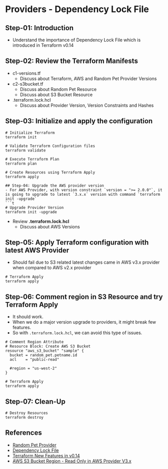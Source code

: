 # Providers - Dependency Lock File

## Step-01: Introduction
- Understand the importance of Dependency Lock File which is introduced in Terraform v0.14

## Step-02: Review the Terraform Manifests
- c1-versions.tf
  - Discuss about Terraform, AWS and Random Pet Provider Versions
- c2-s3bucket.tf
  - Discuss about Random Pet Resource
  - Discuss about S3 Bucket Resource
- .terraform.lock.hcl
  - Discuss about Provider Version, Version Constraints and Hashes

## Step-03: Initialize and apply the configuration
```t
# Initialize Terraform
terraform init

# Validate Terraform Configuration files
terraform validate

# Execute Terraform Plan
terraform plan

# Create Resources using Terraform Apply
terraform apply

## Step-04: Upgrade the AWS provider version
- For AWS Provider, with version constraint `version = ">= 2.0.0"`, it is going to upgrade to latest `3.x.x` version with command `terraform init -upgrade` 
```t
# Upgrade Provider Version
terraform init -upgrade
```
- Review **.terraform.lock.hcl**
  - Discuss about AWS Versions

## Step-05: Apply Terraform configuration with latest AWS Provider
- Should fail due to S3 related latest changes came in AWS v3.x provider when compared to AWS v2.x provider
```
# Terraform Apply
terraform apply
```

## Step-06: Comment region in S3 Resource and try Terraform Apply
- It should work. 
- When we do a major version upgrade to providers, it might break few features. 
- So with `.terraform.lock.hcl`, we can avoid this type of issues.
```
# Comment Region Attribute
# Resource Block: Create AWS S3 Bucket
resource "aws_s3_bucket" "sample" {
  bucket = random_pet.petname.id
  acl    = "public-read"

  #region = "us-west-2"
}

# Terraform Apply
terraform apply
```

## Step-07: Clean-Up
```
# Destroy Resources
terraform destroy

```

## References
- [Random Pet Provider](https://registry.terraform.io/providers/hashicorp/random/latest/docs/resources/pet)
- [Dependency Lock File](https://www.terraform.io/docs/configuration/dependency-lock.html)
- [Terraform New Features in v0.14](https://learn.hashicorp.com/tutorials/terraform/provider-versioning?in=terraform/0-14)
- [AWS S3 Bucket Region - Read Only in AWS Provider V3.x](https://registry.terraform.io/providers/hashicorp/aws/latest/docs/guides/version-3-upgrade#region-attribute-is-now-read-only)